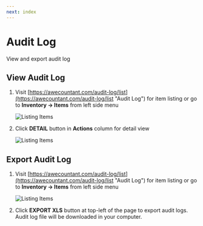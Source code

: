 ```yaml
---
next: index
---
```


# Audit Log

View and export audit log

## View Audit Log
1. Visit [https://awecountant.com/audit-log/list](https://awecountant.com/audit-log/list "Audit Log") for item listing or go to **Inventory → Items** from left side menu

   ![Listing Items](~@assets/img/guide/item_listing.jpg)

2. Click **DETAIL** button in **Actions** column for detail view

	![Listing Items](~@assets/img/guide/audit_log_detail.jpg)

## Export Audit Log
1. Visit [https://awecountant.com/audit-log/list](https://awecountant.com/audit-log/list "Audit Log") for item listing or go to **Inventory → Items** from left side menu

   ![Listing Items](~@assets/img/guide/item_listing.jpg)

2. Click **EXPORT XLS** button at top-left of the page to export audit logs. Audit log file will be downloaded in your computer.